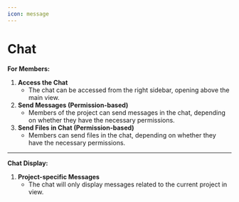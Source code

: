 ```yaml
---
icon: message
---
```


# Chat

**For Members:**

1. **Access the Chat**
   * The chat can be accessed from the right sidebar, opening above the main view.
2. **Send Messages (Permission-based)**
   * Members of the project can send messages in the chat, depending on whether they have the necessary permissions.
3. **Send Files in Chat (Permission-based)**
   * Members can send files in the chat, depending on whether they have the necessary permissions.

***

**Chat Display:**

1. **Project-specific Messages**
   * The chat will only display messages related to the current project in view.
